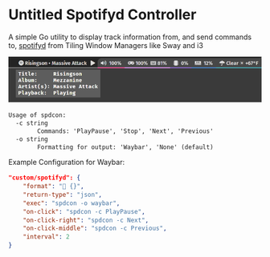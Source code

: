# Untitled Spotifyd Controller
A simple Go utility to display track information from, and send commands to, [spotifyd](https://github.com/Spotifyd/spotifyd) from Tiling Window Managers like Sway and i3

![spdcon running in Waybar in Sway](docs/spdcon_waybar.png)

```
Usage of spdcon:
  -c string
        Commands: 'PlayPause', 'Stop', 'Next', 'Previous'
  -o string
        Formatting for output: 'Waybar', 'None' (default)
```

Example Configuration for Waybar:
```json
"custom/spotifyd": {
    "format": " {}",
    "return-type": "json",
    "exec": "spdcon -o waybar",
    "on-click": "spdcon -c PlayPause",
    "on-click-right": "spdcon -c Next",
    "on-click-middle": "spdcon -c Previous",
    "interval": 2
}
```
